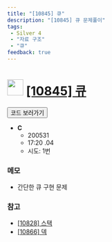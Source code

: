 ```yaml
---
title: "[10845] 큐"
description: "[10845] 큐 문제풀이"
tags: 
 - Silver 4
 - "자료 구조"
 - "큐"
feedback: true
---
```

<h1><img src="https://doky.space/assets/icpclev/s4.svg" height="37px"> <a href="http://icpc.me/10845">[10845] 큐</a></h1>

<a href="https://github.com/DokySp/acmicpc-practice/tree/master/10845"><button class="btn btn-info">코드 보러가기</button></a>

- **C**
  - 200531
  - 17:20 .04
  - 시도: 1번

### 메모
 - 간단한 큐 구현 문제

### 참고
 - [[10828] 스택](https://uhug.github.io/docs/10828)
 - [[10866] 덱](https://uhug.github.io/docs/10866)
